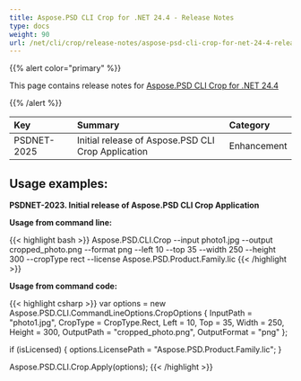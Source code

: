 ```yaml
---
title: Aspose.PSD CLI Crop for .NET 24.4 - Release Notes
type: docs
weight: 90
url: /net/cli/crop/release-notes/aspose-psd-cli-crop-for-net-24-4-release-notes/
---
```


{{% alert color="primary" %}}

This page contains release notes for [Aspose.PSD CLI Crop for .NET 24.4](https://www.nuget.org/packages/Aspose.PSD.CLI.Crop/)

{{% /alert %}}

| **Key**     | **Summary**                                        | **Category** |
|:------------|:---------------------------------------------------|:-------------|
| PSDNET-2025 | Initial release of Aspose.PSD CLI Crop Application |  Enhancement |


## **Usage examples:**

**PSDNET-2023. Initial release of Aspose.PSD CLI Crop Application**

**Usage from command line:**

{{< highlight bash >}}
Aspose.PSD.CLI.Crop --input photo1.jpg --output cropped_photo.png --format png --left 10 --top 35 --width 250 --height 300 --cropType rect --license Aspose.PSD.Product.Family.lic
{{< /highlight >}}

**Usage from command code:**

{{< highlight csharp >}}
var options = new Aspose.PSD.CLI.CommandLineOptions.CropOptions
{
    InputPath = "photo1.jpg",
    CropType = CropType.Rect,
    Left = 10,
    Top = 35,
    Width = 250,
    Height = 300,
    OutputPath = "cropped_photo.png",
    OutputFormat = "png"
};


if (isLicensed)
{
    options.LicensePath = "Aspose.PSD.Product.Family.lic";
}

Aspose.PSD.CLI.Crop.Apply(options);
{{< /highlight >}}